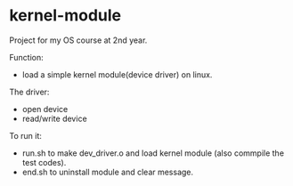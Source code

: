 # kernel-module

Project for my OS course at 2nd year.

Function: 
- load a simple kernel module(device driver) on linux.

The driver:
- open device
- read/write device

To run it:
- run.sh to make dev_driver.o and load kernel module (also commpile the test codes).
- end.sh to uninstall module and clear message.
